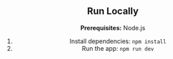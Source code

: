 <div align="center">

## Run Locally

**Prerequisites:**  Node.js


1. Install dependencies:
   `npm install`
2. Run the app:
   `npm run dev`
